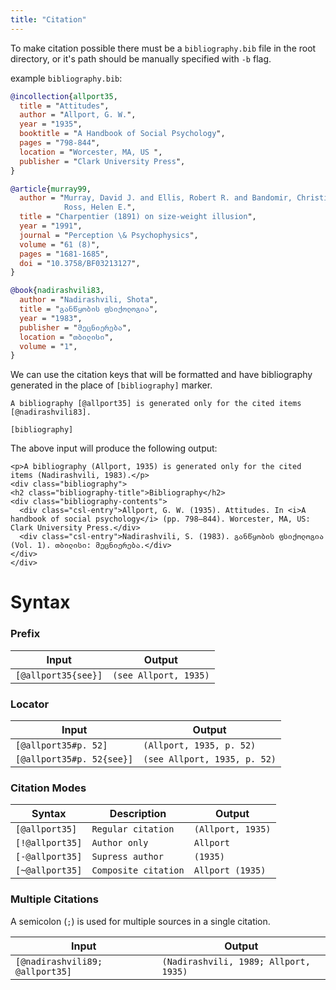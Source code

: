 ```yaml
---
title: "Citation"
---
```


To make citation possible there must be a `bibliography.bib` file in the root directory, or it's path should be manually specified with `-b` flag.

example `bibliography.bib`:

```bib
@incollection{allport35,
  title = "Attitudes",
  author = "Allport, G. W.",
  year = "1935",
  booktitle = "A Handbook of Social Psychology",
  pages = "798-844",
  location = "Worcester, MA, US ",
  publisher = "Clark University Press",
}

@article{murray99,
  author = "Murray, David J. and Ellis, Robert R. and Bandomir, Christina A. and
            Ross, Helen E.",
  title = "Charpentier (1891) on size-weight illusion",
  year = "1991",
  journal = "Perception \& Psychophysics",
  volume = "61 (8)",
  pages = "1681-1685",
  doi = "10.3758/BF03213127",
}

@book{nadirashvili83,
  author = "Nadirashvili, Shota",
  title = "განწყობის ფსიქოლოგია",
  year = "1983",
  publisher = "მეცნიერება",
  location = "თბილისი",
  volume = "1",
}
```

We can use the citation keys that will be formatted and have bibliography generated in the place of `[bibliography]` marker.

```
A bibliography [@allport35] is generated only for the cited items [@nadirashvili83].

[bibliography]
```

The above input will produce the following output:

```
<p>A bibliography (Allport, 1935) is generated only for the cited items (Nadirashvili, 1983).</p>
<div class="bibliography">
<h2 class="bibliography-title">Bibliography</h2>
<div class="bibliography-contents">
  <div class="csl-entry">Allport, G. W. (1935). Attitudes. In <i>A handbook of social psychology</i> (pp. 798–844). Worcester, MA, US: Clark University Press.</div>
  <div class="csl-entry">Nadirashvili, S. (1983). განწყობის ფსიქოლოგია (Vol. 1). თბილისი: მეცნიერება.</div>
</div>
</div>
```

# Syntax

### Prefix

| Input               | Output                |
| ------------------- | --------------------- |
| `[@allport35{see}]` | `(see Allport, 1935)` |

### Locator

| Input                     | Output                       |
| ------------------------- | ---------------------------- |
| `[@allport35#p. 52]`      | `(Allport, 1935, p. 52)`     |
| `[@allport35#p. 52{see}]` | `(see Allport, 1935, p. 52)` |

### Citation Modes

| Syntax          | Description          | Output            |
| --------------- | -------------------- | ----------------- |
| `[@allport35]`  | `Regular citation`   | `(Allport, 1935)` |
| `[!@allport35]` | `Author only`        | `Allport`         |
| `[-@allport35]` | `Supress author`     | `(1935)`          |
| `[~@allport35]` | `Composite citation` | `Allport (1935)`  |

### Multiple Citations

A semicolon (`;`) is used for multiple sources in a single citation.

| Input                           | Output                                |
| ------------------------------- | ------------------------------------- |
| `[@nadirashvili89; @allport35]` | `(Nadirashvili, 1989; Allport, 1935)` |

